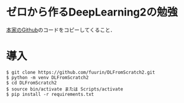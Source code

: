 # ゼロから作るDeepLearning2の勉強

[本家のGithub](
https://github.com/oreilly-japan/deep-learning-from-scratch-2)のコードをコピーしてくること．

# 導入
```
$ git clone https://github.com/fuurin/DLFromScratch2.git
$ python -m venv DLFromScratch2
$ cd DLFromScratch2
$ source bin/activate または Scripts/activate
$ pip install -r requirements.txt
```